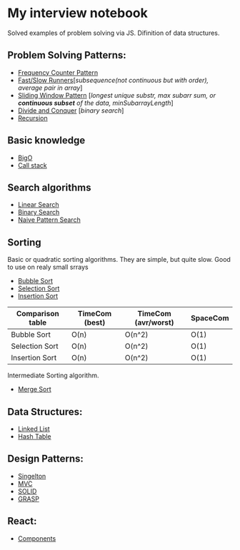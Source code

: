 # My interview notebook

Solved examples of problem solving via JS.
Difinition of data structures.

## Problem Solving Patterns:

<!-- * [Arrays](./array) -->
<!-- * [Numbers](.number/) -->
* [Frequency Counter Pattern](./psPatterns/fc)
* [Fast/Slow Runners](./psPatterns/fsRunners)[*subsequence(not continuous but with order), average pair in array*]
* [Sliding Window Pattern](./psPatterns/slidingWindow) [*longest unique substr, max subarr sum, or **continuous subset** of the data, minSubarrayLength*]
* [Divide and Conquer](./psPatterns/divideConquer) [*binary search*]
* [Recursion](./psPatterns/recursion)

## Basic knowledge
* [BigO](./basic/bigo)
* [Call stack](./basic/callStack)

## Search algorithms 
* [Linear Search](./searchAlgorithms/linearSearch)
* [Binary Search](./searchAlgorithms/binarySearch)
* [Naive Pattern Search](./searchAlgorithms/naivePatternSearch)

## Sorting 
Basic or quadratic sorting algorithms. They are simple, but quite slow. Good to use on realy small srrays
* [Bubble Sort](./sorting/bubbleSort)
* [Selection Sort](./sorting/selectionSort)
* [Insertion Sort](./sorting/insertionSort)

|Comparison table| TimeCom (best) | TimeCom (avr/worst) | SpaceCom |
|----------------|----------------|---------------------|----------|
| Bubble Sort    |     O(n)       |         O(n^2)      |   O(1)   |
| Selection Sort |     O(n)       |         O(n^2)      |   O(1)   |
| Insertion Sort |     O(n)       |         O(n^2)      |   O(1)   |

Intermediate Sorting algorithm.
* [Merge Sort](./sorting/mergeSort)

## Data Structures:

* [Linked List](./dataStructure/linkedList)
* [Hash Table](./dataStructure/hashTable)

## Design Patterns:

* [Singelton](./dp/singelton)
* [MVC](./dp/mvc)
* [SOLID](./dp/solid)
* [GRASP](./dp/grasp)

## React:

* [Components](./react)

